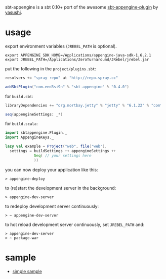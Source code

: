 sbt-appengine is a sbt 0.10+ port of the awesome [sbt-appengine-plugin][1] by [yasushi][2].

usage
=====
export environment variables (`JREBEL_PATH` is optional).

    export APPENGINE_SDK_HOME=/Applications/appengine-java-sdk-1.6.2.1
    export JREBEL_PATH=/Applications/ZeroTurnaround/JRebel/jrebel.jar

put the following in the `project/plugins.sbt`:

```scala
resolvers += "spray repo" at "http://repo.spray.cc"

addSbtPlugin("com.eed3si9n" % "sbt-appengine" % "0.4.0")
```

for `build.sbt`:

```scala
libraryDependencies += "org.mortbay.jetty" % "jetty" % "6.1.22" % "container"

seq(appengineSettings: _*)
```

for `build.scala`:

```scala
import sbtappengine.Plugin._
import AppengineKeys._

lazy val example = Project("web", file("web"),
  settings = buildSettings ++ appengineSettings ++
             Seq( // your settings here
             ))
```

you can now deploy your application like this:

    > appengine-deploy

to (re)start the development server in the background:

    > appengine-dev-server

to redeploy development server continuously:

    > ~ appengine-dev-server

to hot reload development server continuously, set `JREBEL_PATH` and:

    > appengine-dev-server
    > ~ package-war

sample
======

- [simple sample][3]

  [1]: https://github.com/Yasushi/sbt-appengine-plugin
  [2]: https://github.com/Yasushi
  [3]: https://github.com/sbt/sbt-appengine/tree/master/src/sbt-test/sbt-appengine/simple
  
